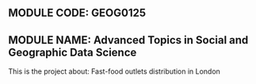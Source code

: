 ## MODULE CODE: GEOG0125
## MODULE NAME: Advanced Topics in Social and Geographic Data Science

This is the project about:
Fast-food outlets distribution in London

